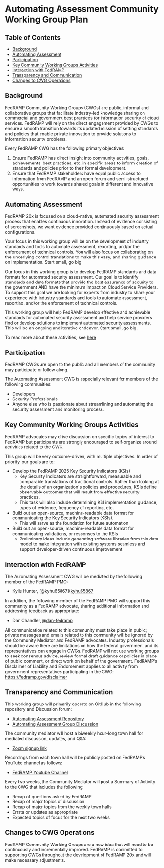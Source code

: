 # Automating Assessment Community Working Group Plan

## Table of Contents 
- [Background](#background)
- [Automating Assessment](#automating-assessment)
- [Participation](#participation)
- [Key Community Working Groups Activities](#key-community-working-groups-activities)
- [Interaction with FedRAMP](#interaction-with-fedramp)
- [Transparency and Communication](#transparency-and-communication)
- [Changes to CWG Operations](#changes-to-cwg-operations)

## Background
FedRAMP Community Working Groups (CWGs) are public, informal and collaborative groups that facilitate industry-led knowledge sharing on commercial and government best practices for information security of cloud services. FedRAMP will rely on the direct engagement provided by CWGs to ensure a smooth transition towards its updated mission of setting standards and policies that enable private innovation to provide solutions to information security problems.

Every FedRAMP CWG has the following primary objectives:

1. Ensure FedRAMP has direct insight into community activities, goals, achievements, best practices, etc. in specific areas to inform creation of standards and policies prior to their formal development.
1. Ensure that FedRAMP stakeholders have equal public access to information from FedRAMP and an open forum and semi-structured opportunities to work towards shared goals in different and innovative ways.

## Automating Assessment  
FedRAMP 20x is focused on a cloud-native, automated security assessment process that enables continuous innovation. Instead of evidence consisting of screenshots, we want evidence provided continuously based on actual configurations. 

Your focus in this working group will be on the development of industry standards and tools to automate assessment, reporting, and/or the enforcement of technical controls. You will also focus on collaborating on the underlying control translations to make this easy, and sharing guidance on implementation. Start small, go big. 

Our focus in this working group is to develop FedRAMP standards and data formats for automated security assessment. Our goal is to identify standards and data formats that provide the best assurance of security to the government AND have the minimum impact on Cloud Service Providers. To support this goal we are looking for experts from industry  to share your experience with industry standards and tools to automate assessment, reporting, and/or the enforcement of technical controls. 

This working group will help FedRAMP develop effective and achievable standards for automated security assessment and help service providers find or develop solutions to implement automated security assessments. This will be an ongoing and iterative endeavor. Start small, go big. 

To read more about these activities, see [here](#key-community-working-groups-activities) 

## Participation
FedRAMP CWGs are open to the public and all members of the community may participate or follow along. 

The Automating Assessment CWG is especially relevant for members of the following communities:

- Developers
- Security Professionals
- Anyone else who is passionate about streamlining and automating the security assessment and monitoring process. 

## Key Community Working Groups Activities
FedRAMP advocates may drive discussion on specific topics of interest to FedRAMP but participants are strongly encouraged to self-organize around activities related to the CWG. 

This group will be very outcome-driven, with multiple objectives. In order of priority, our goals are to:

- Develop the FedRAMP 2025 Key Security Indicators (KSIs)
  - Key Security Indicators are straightforward, measurable and comparable translations of traditional controls. Rather than looking at the details of an organization's policies and procedures, KSIs define observable outcomes that will result from effective security practices. 
  - This task will also include determining KSI implementation guidance, types of evidence, frequency of reporting, etc.
- Build out an open-source, machine-readable data format for communicating the Key Security Indicators (KSIs).
  - This will serve as the foundation for future automation
- Build out an open-source, machine-readable data format for communicating validations, or responses to the KSIs
  - Preliminary ideas include generating software libraries from this data model to make integration with existing systems seamless and support developer-driven continuous improvement.

## Interaction with FedRAMP
The Automating Assessment CWG will be mediated by the following member of the FedRAMP PMO:
- Kylie Hunter, [@kyhu65867]([kyhu65867](https://github.com/kyhu65867)  

In addition, the following member of the FedRAMP PMO will support this community as a FedRAMP advocate, sharing additional information and addressing feedback as appropriate:
- Dan Chandler, [@dan-fedramp](https://github.com/dan-fedramp)  

All communication related to this community must take place in public; private messages and emails related to this community will be ignored by the Community Mediator and FedRAMP advocates.
Industry professionals should be aware there are limitations on how the federal government and its representatives can engage in CWGs. FedRAMP will not use working groups to seek consensus advice, review formal draft guidance or policies in place of public comment, or direct work on behalf of the government.
FedRAMP’s Disclaimer of Liability and Endorsement applies to all activity from government representatives participating in the CWG: https://fedramp.gov/disclaimer

## Transparency and Communication
This working group will primarily operate on GitHub in the following repository and Discussion forum:
- [Automating Assessment Repository](/)
- [Automating Assessment Group Discussion](../../discussions)

The community mediator will host a biweekly hour-long town hall for mediated discussion, updates, and Q&A:
- [Zoom signup link](https://gsa.zoomgov.com/meeting/register/ZlO0X7BTQIWxSCqdIeeoZQ)

Recordings from each town hall will be publicly posted on FedRAMP’s YouTube channel as follows:
- [FedRAMP Youtube Channel](https://www.youtube.com/@FedRAMP)

Every two weeks, the Community Mediator will post a Summary of Activity to the CWG that includes the following:
- Recap of questions asked by FedRAMP
- Recap of major topics of discussion
- Recap of major topics from the weekly town halls
- Errata or updates as appropriate
- Expected topics of focus for the next two weeks
  
## Changes to CWG Operations
FedRAMP Community Working Groups are a new idea that will need to be continuously and incrementally improved. FedRAMP is committed to supporting CWGs throughout the development of FedRAMP 20x and will make necessary adjustments.

